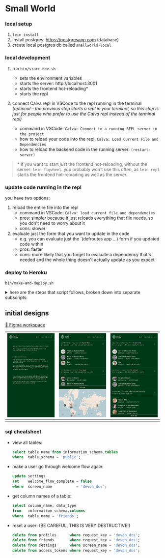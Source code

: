 # Small World

### local setup

1. `lein install`
2. install postgres: https://postgresapp.com (database)
3. create local postgres db called `smallworld-local`
### local development
1. run `bin/start-dev.sh`
   - sets the environment variables
   - starts the server: http://localhost:3001
   - starts the frontend hot-reloading*
   - starts the repl

2. connect Calva repl in VSCode to the repl running in the terminal &nbsp; *(optional – the previous step starts a repl in your terminal, so this step is just for people who prefer to use the Calva repl instead of the terminal repl)*
   - command in VSCode: `Calva: Connect to a running REPL server in the project`
   - how to reload your code into the repl: `Calva: Load Current File and Dependencies`
   - how to reload the backend code in the running server: `(restart-server)`

> \* if you want to start <i>just</i> the frontend hot-reloading, without the server: `lein figwheel`.  you probably won't use this often, as `lein repl` starts the frontend hot-reloading as well as the server.

### update code running in the repl
you have two options:

1. reload the entire file into the repl
   - command in VSCode: `Calva: load current file and dependencies`
   - pros: simpler because it just reloads everything that file needs, so you don't need to worry about it
   - cons: slower
2. evaluate just the form that you want to update in the code
   - e.g. you can evaluate just the `(defroutes app ...) form if you updated code within
   - pros: faster
   - cons: more likely that you forget to evaluate a dependency that's needed and the whole thing doesn't actually update as you expect

### deploy to Heroku

```
bin/make-and-deploy.sh
```

<details><summary>here are the steps that script follows, broken down into separate subscripts:</summary>


1. build a production version
   ```sh
   bin/make-jar.sh
   ```

2. optional: run the jar locally to make sure it works, and open it at http://localhost:8080
   ```sh
   bin/run-jar.sh
   ```

3. deploy the jar to heroku
   ```sh
   bin/deploy
   ```

4. view heroku logs to check if deployment succeeded
   ```sh
   bin/heroku-logs.sh
   ```

</details>

## initial designs

[🎨 Figma workspace](https://www.figma.com/file/7fJoEke9aKGNg5uGE8BMCm/Small-World-mocks?node-id=0%3A1)

| ![](dev/design%20mocks/about.png) | ![](dev/design%20mocks/main%20screen%20map.jpg) | ![](dev/design%20mocks/main%20screen.jpg) |
| -                                 | -                                                | -                                         |
|                                   |                                                  |                                           |

### sql cheatsheet

- view all tables:

   ```sql
   select table_name from information_schema.tables
   where  table_schema = 'public';
   ```

- make a user go through welcome flow again:

   ```sql
   update settings
   set    welcome_flow_complete = false
   where  screen_name           = 'devon_dos';
   ```

- get column names of a table:

   ```sql
   select column_name, data_type
   from   information_schema.columns
   where  table_name = 'friends';
   ```

- reset a user: (BE CAREFUL, THIS IS VERY DESTRUCTIVE!)

   ```sql
   delete from profiles      where request_key = 'devon_dos';
   delete from friends       where request_key = 'devon_dos';
   delete from settings      where screen_name = 'devon_dos';
   delete from access_tokens where request_key = 'devon_dos';
   ```